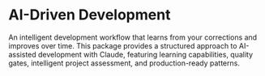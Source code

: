 # AI-Driven Development

An intelligent development workflow that learns from your corrections and improves over time. This package provides a structured approach to AI-assisted development with Claude, featuring learning capabilities, quality gates, intelligent project assessment, and production-ready patterns.

